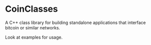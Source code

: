 CoinClasses
===========

A C++ class library for building standalone applications that interface bitcoin or similar networks.


Look at examples for usage.
